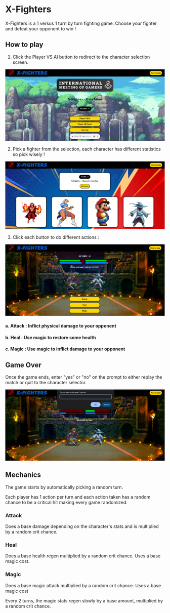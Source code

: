 
# X-Fighters

X-Fighters is a 1 versus 1 turn by turn fighting game. Choose your fighter and defeat your opponent to win !

## How to play

1) Click the Player VS AI button to redirect to the character selection screen.

![Menu Screen](/main-menu.PNG)

2) Pick a fighter from the selection, each character has different statistics so pick wisely !

![Select Screen](/select-menu.PNG)

3) Click each button to do different actions : 

![Fight Screen](/fight-menu.PNG)


#### a. Attack : Inflict physical damage to your opponent 
#### b. Heal : Use magic to restore some health
#### c. Magic : Use magic to inflict damage to your opponent

## Game Over

Once the game ends, enter "yes" or "no" on the prompt to either replay the match or quit to the character selector.

![Fight Screen](/game-over.PNG)

## Mechanics

The game starts by automatically picking a random turn.

Each player has 1 action per turn and each action taken has a random chance to be a critical hit making every game randomized.

### Attack
Does a base damage depending on the character's stats and is multiplied by a random crit chance.

### Heal
Does a base health regen multiplied by a random crit chance. Uses a base magic cost.

### Magic
Does a base magic attack multiplied by a random crit chance. Uses a base magic cost

Every 2 turns, the magic stats regen slowly by a base amount, multiplied by a random crit chance.

